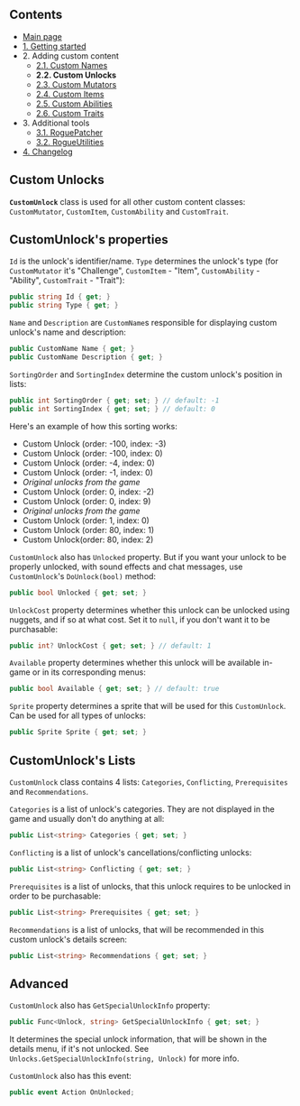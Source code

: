 ## Contents ##

- [Main page](https://github.com/Abbysssal/RogueLibs)
- [1. Getting started](./1.%20Getting%20started.md)
- 2\. Adding custom content
  - [2.1. Custom Names](./2.1.%20Custom%20Names.md)
  - **2.2. Custom Unlocks**
  - [2.3. Custom Mutators](./2.3.%20Custom%20Mutators.md)
  - [2.4. Custom Items](./2.4.%20Custom%20Items.md)
  - [2.5. Custom Abilities](./2.5.%20Custom%20Abilities.md)
  - [2.6. Custom Traits](./2.6.%20Custom%20Traits.md)
- 3\. Additional tools
  - [3.1. RoguePatcher](./3.1.%20RoguePatcher.md)
  - [3.2. RogueUtilities](./3.2.%20RogueUtilities.md)
- [4. Changelog](./4.%20Changelog.md)

## Custom Unlocks ##
**`CustomUnlock`** class is used for all other custom content classes: `CustomMutator`, `CustomItem`, `CustomAbility` and `CustomTrait`.
## CustomUnlock's properties ##

`Id` is the unlock's identifier/name. `Type` determines the unlock's type (for `CustomMutator` it's "Challenge", `CustomItem` - "Item", `CustomAbility` - "Ability", `CustomTrait` - "Trait"):
```cs
public string Id { get; }
public string Type { get; }
```
`Name` and `Description` are `CustomName`s responsible for displaying custom unlock's name and description:
```cs
public CustomName Name { get; }
public CustomName Description { get; }
```
`SortingOrder` and `SortingIndex` determine the custom unlock's position in lists:
```cs
public int SortingOrder { get; set; } // default: -1
public int SortingIndex { get; set; } // default: 0
```
Here's an example of how this sorting works:
- Custom Unlock (order: -100, index: -3)
- Custom Unlock (order: -100, index: 0)
- Custom Unlock (order: -4, index: 0)
- Custom Unlock (order: -1, index: 0)
- *Original unlocks from the game*
- Custom Unlock (order: 0, index: -2)
- Custom Unlock (order: 0, index: 9)
- *Original unlocks from the game*
- Custom Unlock (order: 1, index: 0)
- Custom Unlock (order: 80, index: 1)
- Custom Unlock(order: 80, index: 2)

`CustomUnlock` also has `Unlocked` property. But if you want your unlock to be properly unlocked, with sound effects and chat messages, use `CustomUnlock`'s `DoUnlock(bool)` method:
```cs
public bool Unlocked { get; set; }
```
`UnlockCost` property determines whether this unlock can be unlocked using nuggets, and if so at what cost. Set it to `null`, if you don't want it to be purchasable:
```cs
public int? UnlockCost { get; set; } // default: 1
```
`Available` property determines whether this unlock will be available in-game or in its corresponding menus:
```cs
public bool Available { get; set; } // default: true
```
`Sprite` property determines a sprite that will be used for this `CustomUnlock`. Can be used for all types of unlocks:
```cs
public Sprite Sprite { get; set; }
```
## CustomUnlock's Lists ##
`CustomUnlock` class contains 4 lists: `Categories`, `Conflicting`, `Prerequisites` and `Recommendations`.

`Categories` is a list of unlock's categories. They are not displayed in the game and usually don't do anything at all:
```cs
public List<string> Categories { get; set; }
```
`Conflicting` is a list of unlock's cancellations/conflicting unlocks:
```cs
public List<string> Conflicting { get; set; }
```
`Prerequisites` is a list of unlocks, that this unlock requires to be unlocked in order to be purchasable:
```cs
public List<string> Prerequisites { get; set; }
```
`Recommendations` is a list of unlocks, that will be recommended in this custom unlock's details screen:
```cs
public List<string> Recommendations { get; set; }
```
## Advanced ##
`CustomUnlock` also has `GetSpecialUnlockInfo` property:
```cs
public Func<Unlock, string> GetSpecialUnlockInfo { get; set; }
```
It determines the special unlock information, that will be shown in the details menu, if it's not unlocked. See `Unlocks.GetSpecialUnlockInfo(string, Unlock)` for more info.

`CustomUnlock` also has this event:
```cs
public event Action OnUnlocked;
```